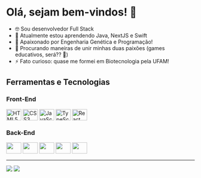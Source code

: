 # Olá, sejam bem-vindos! 👋

- 🤓 Sou desenvolvedor Full Stack
- 🌱 Atualmente estou aprendendo Java, NextJS e Swift
- 🥰  Apaixonado por Engenharia Genética e Programação!
- 🤔 Procurando maneiras de unir minhas duas paixões (games educativos, será?? 👀)
- ⚡ Fato curioso: quase me formei em Biotecnologia pela UFAM! 

## Ferramentas e Tecnologias



  ### Front-End
  
 

<div style="display: inline_block">
  <img  align="center" loading="lazy" src="https://cdn.jsdelivr.net/gh/devicons/devicon/icons/html5/html5-original.svg"  width="40" height="30" alt="HTML5"/>   
  <img  align="center" loading="lazy" src="https://cdn.jsdelivr.net/gh/devicons/devicon/icons/css3/css3-original.svg"  width="40" height="30"  alt="CSS3"/>
<!--   <img  align="center" loading="lazy" src="https://cdn.jsdelivr.net/gh/devicons/devicon/icons/tailwindcss/tailwindcss-plain.svg"  width="40" height="30" alt="Tailwind CSS" /> -->
  <img  align="center" loading="lazy" src="https://cdn.jsdelivr.net/gh/devicons/devicon/icons/javascript/javascript-original.svg"  width="40" height="30" alt="JavaScript"/>
  <img  align="center" loading="lazy" src="https://cdn.jsdelivr.net/gh/devicons/devicon/icons/typescript/typescript-original.svg"   width="40" height="30" alt="TypeScript"/> 
  <img  align="center" loading="lazy" src="https://cdn.jsdelivr.net/gh/devicons/devicon/icons/react/react-original.svg" width="40" height="30" alt="React"/>
 <!-- <img loading="lazy" src="https://cdn.jsdelivr.net/gh/devicons/devicon/icons/nextjs/nextjs-original.svg"  width="40" height="30"/> -->
</div>
 





  ### Back-End
   
  <div>
    <img loading="lazy" src="https://cdn.jsdelivr.net/gh/devicons/devicon/icons/typescript/typescript-original.svg"   width="40" height="30"/> 
    <img loading="lazy" src="https://cdn.jsdelivr.net/gh/devicons/devicon@latest/icons/nodejs/nodejs-original-wordmark.svg"  width="40" height="30"/> 
    <img loading="lazy" src="https://cdn.jsdelivr.net/gh/devicons/devicon/icons/express/express-original.svg"  width="40" height="30"/>       
  <!--   <img loading="lazy" src="https://cdn.jsdelivr.net/gh/devicons/devicon/icons/nestjs/nestjs-plain.svg"  width="40" height="30"/>  -->
    <img loading="lazy" src="https://cdn.jsdelivr.net/gh/devicons/devicon/icons/postgresql/postgresql-original.svg"  width="40" height="30"/>
    <img loading="lazy" src="https://cdn.jsdelivr.net/gh/devicons/devicon/icons/python/python-original.svg"  width="40" height="30"/>
  </div>



---

<div>
<a href = "mailto: 2frneto@gmail.com"><img loading="lazy" src="https://img.shields.io/badge/Gmail-D14836?style=for-the-badge&logo=gmail&logoColor=white" target="_blank"></a>
<a href="https://www.linkedin.com/in/franklin-neto" target="_blank"><img loading="lazy" src="https://img.shields.io/badge/-LinkedIn-%230077B5?style=for-the-badge&logo=linkedin&logoColor=white" target="_blank"></a>   
</div>





<!--

<div>
<a href="https://github.com/FranklinNeto">
<img loading="lazy" height="140em" src="https://github-readme-stats.vercel.app/api/top-langs/?username=FranklinNeto&layout=compact&langs_count=7&theme=dracula"/>
<img loading="lazy" height="140em" src="https://github-readme-stats.vercel.app/api?username=FranklinNeto&show_icons=true&theme=dracula&include_all_commits=true&count_private=true"/>
</div>

https://devicon.dev/

**FranklinNeto/FranklinNeto** is a ✨ _special_ ✨ repository because its `README.md` (this file) appears on your GitHub profile.
<img loading="lazy" src=  width="40" height="30"/>
Here are some ideas to get you started:

- 🔭 I’m currently working on ...
- 🌱 I’m currently learning ...
- 👯 I’m looking to collaborate on ...
- 🤔 I’m looking for help with ...
- 💬 Ask me about ...
- 📫 How to reach me: ...
- 😄 Pronouns: ...
- ⚡ Fun fact: ...
-->
